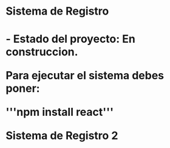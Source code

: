 <H1> Sistema de Registro <h1>
- Estado del proyecto: En construccion.

Para ejecutar el sistema debes poner: 

'''npm install react'''

Sistema de Registro 2
